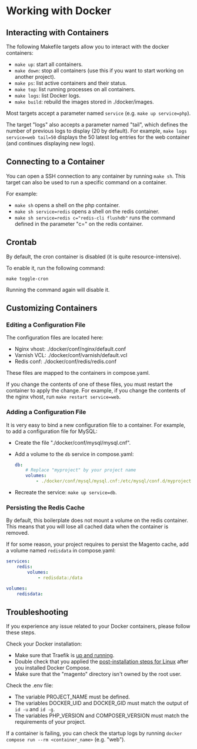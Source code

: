 # Working with Docker

## Interacting with Containers

The following Makefile targets allow you to interact with the docker containers:

- `make up`: start all containers.
- `make down`: stop all containers (use this if you want to start working on another project).
- `make ps`: list active containers and their status.
- `make top`: list running processes on all containers.
- `make logs`: list Docker logs.
- `make build`: rebuild the images stored in ./docker/images.

Most targets accept a parameter named `service` (e.g. `make up service=php`).

The target "logs" also accepts a parameter named "tail", which defines the number of previous logs to display (20 by default).
For example, `make logs service=web tail=50` displays the 50 latest log entries for the web container (and continues displaying new logs).

## Connecting to a Container

You can open a SSH connection to any container by running `make sh`.
This target can also be used to run a specific command on a container.

For example:

- `make sh` opens a shell on the php container.
- `make sh service=redis` opens a shell on the redis container.
- `make sh service=redis c="redis-cli flushdb"` runs the command defined in the parameter "c=" on the redis container.

## Crontab

By default, the cron container is disabled (it is quite resource-intensive).

To enable it, run the following command:

```
make toggle-cron
```

Running the command again will disable it.

## Customizing Containers

### Editing a Configuration File

The configuration files are located here:

- Nginx vhost: ./docker/conf/nginx/default.conf
- Varnish VCL: ./docker/conf/varnish/default.vcl
- Redis conf: ./docker/conf/redis/redis.conf

These files are mapped to the containers in compose.yaml.

If you change the contents of one of these files, you must restart the container to apply the change.
For example, if you change the contents of the nginx vhost, run `make restart service=web`.

### Adding a Configuration File

It is very easy to bind a new configuration file to a container.
For example, to add a configuration file for MySQL:

- Create the file "./docker/conf/mysql/mysql.cnf".
- Add a volume to the `db` service in compose.yaml:

    ```yaml
    db:
        # Replace "myproject" by your project name
        volumes:
            - ./docker/conf/mysql/mysql.cnf:/etc/mysql/conf.d/myproject.cnf`
    ```

- Recreate the service: `make up service=db`.

### Persisting the Redis Cache

By default, this boilerplate does not mount a volume on the redis container.
This means that you will lose all cached data when the container is removed.

If for some reason, your project requires to persist the Magento cache, add a volume named `redisdata` in compose.yaml:

```yaml
services:
    redis:
        volumes:
            - redisdata:/data

volumes:
    redisdata:
```

## Troubleshooting

If you experience any issue related to your Docker containers, please follow these steps.

Check your Docker installation:

- Make sure that Traefik is [up and running](https://git.smile.fr/docker/traefik#usage).
- Double check that you applied the [post-installation steps for Linux](https://docs.docker.com/engine/install/linux-postinstall/) after you installed Docker Compose.
- Make sure that the "magento" directory isn't owned by the root user.

Check the .env file:

- The variable PROJECT_NAME must be defined.
- The variables DOCKER_UID and DOCKER_GID must match the output of `id -u` and `id -g`.
- The variables PHP_VERSION and COMPOSER_VERSION must match the requirements of your project.

If a container is failing, you can check the startup logs by running `docker compose run --rm <container_name>` (e.g. "web").
